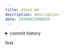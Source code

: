 ```yaml
---
title: atest.md
description: description
date: 20200823000024
---
```

<!-- history area start -->
<details><summary>commit history</summary><div><ol>
<li>2020/08/23 00:00:24 4cedbb2</li>
<li>2020/08/22 23:58:55 14170c3</li>
<li>2020/08/22 23:24:32 d2670b4</li>
<li>2020/08/22 14:13:57 cf65255</li>
</ol></div></details>
<!-- history area end -->
<!-- START doctoc -->
<!-- END doctoc -->


first

